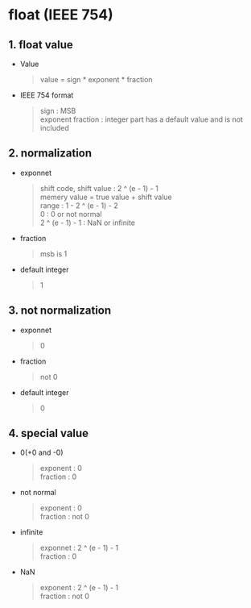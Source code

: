 # float (IEEE 754)
## 1. float value
* Value
    > value = sign * exponent * fraction  

* IEEE 754 format
    > sign : MSB  
    > exponent
    > fraction : integer part has a default value and is not included

## 2. normalization
* exponnet
    > shift code, shift value : 2 ^ (e - 1) - 1  
    > memery value = true value + shift value  
    > range : 1 - 2 ^ (e - 1) - 2  
    > 0 : 0 or not normal  
    > 2 ^ (e - 1) - 1 : NaN or infinite  

* fraction
    > msb is 1  

* default integer
    > 1

## 3. not normalization
* exponnet
    > 0  

* fraction
    > not 0

* default integer
    > 0

## 4. special value
* 0(+0 and -0)
    > exponent : 0  
    > fraction : 0

* not normal
    > exponent : 0  
    > fraction : not 0

* infinite
    > exponnet : 2 ^ (e - 1) - 1  
    > fraction : 0

* NaN
    > exponent : 2 ^ (e - 1) - 1  
    > fraction : not 0
